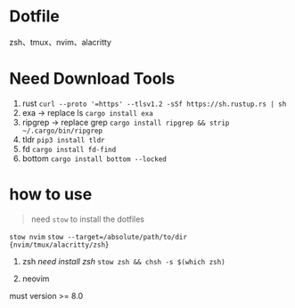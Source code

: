 # Dotfile

zsh、tmux、nvim、alacritty

# Need Download Tools
1. rust
`curl --proto '=https' --tlsv1.2 -sSf https://sh.rustup.rs | sh`
2. exa -> replace ls
`cargo install exa`
3. ripgrep -> replace grep
`cargo install ripgrep && strip ~/.cargo/bin/ripgrep`
4. tldr 
`pip3 install tldr`
5. fd
`cargo install fd-find`
6. bottom
`cargo install bottom --locked`

# how to use
> need `stow` to install the dotfiles

`stow nvim`
`stow --target=/absolute/path/to/dir {nvim/tmux/alacritty/zsh}`

1. zsh
*need install zsh*
`stow zsh && chsh -s $(which zsh)`

2. neovim

must version >= 8.0
